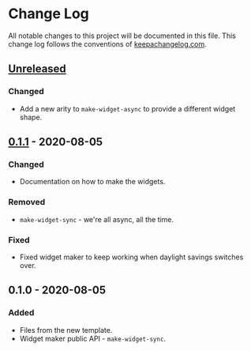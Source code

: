 # Change Log
All notable changes to this project will be documented in this file. This change log follows the conventions of [keepachangelog.com](http://keepachangelog.com/).

## [Unreleased]
### Changed
- Add a new arity to `make-widget-async` to provide a different widget shape.

## [0.1.1] - 2020-08-05
### Changed
- Documentation on how to make the widgets.

### Removed
- `make-widget-sync` - we're all async, all the time.

### Fixed
- Fixed widget maker to keep working when daylight savings switches over.

## 0.1.0 - 2020-08-05
### Added
- Files from the new template.
- Widget maker public API - `make-widget-sync`.

[Unreleased]: https://github.com/your-name/simple-tweet/compare/0.1.1...HEAD
[0.1.1]: https://github.com/your-name/simple-tweet/compare/0.1.0...0.1.1
